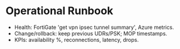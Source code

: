 ﻿# Operational Runbook
- Health: FortiGate 'get vpn ipsec tunnel summary', Azure metrics.
- Change/rollback: keep previous UDRs/PSK; MOP timestamps.
- KPIs: availability %, reconnections, latency, drops.
